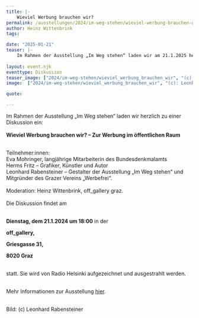```yaml
---
title: |-
    Wieviel Werbung brauchen wir?
permalink: /ausstellungen/2024/im-weg-stehen/wieviel-werbung-brauchen-wir/
author: Heinz Wittenbrink
tags:

date: "2025-01-21"
teaser: |-
    Im Rahmen der Ausstellung „Im Weg stehen“ laden wir am 21.1.2025 herzlich zu einer Diskussion ein: Wieviel Werbung brauchen wir? – Zur Werbung im öffentlichen Raum.
 
layout: event.njk
eventtype: Diskussion
teaser_image: ["2024/im-weg-stehen/wieviel_werbung_brauchen_wir", "(c): Leonhard Rabensteiner"]
image:  ["2024/im-weg-stehen/wieviel_werbung_brauchen_wir", "(c): Leonhard Rabensteiner"]

quote:

---
```

Im Rahmen der Ausstellung „Im Weg stehen“ laden wir herzlich zu einer Diskussion ein:
<br/>
<br/>
**Wieviel Werbung brauchen wir? – Zur Werbung im öffentlichen Raum**

<br/>
Teilnehmer:innen:

<br/>
Eva Mohringer, langjährige Mitarbeiterin des Bundesdenkmalamts

<br/>
Herms Fritz – Grafiker, Künstler und Autor

<br/>
Leonhard Rabensteiner – Gestalter der Ausstellung „Im Weg stehen“ und Mitgründer des Grazer Vereins „Werbefrei“.

<br/>
<br/>
Moderation: Heinz Wittenbrink, off_gallery graz.

<br/>
<br/>
Die Diskussion findet am
<br/>
<br/>

**Dienstag, dem 21.1.2024 um 18:00** in der

**off_gallery,**

**Griesgasse 31,**

**8020 Graz**

<br/>
statt. Sie wird von Radio Helsinki aufgezeichnet und ausgestrahlt werden.
<br/>
<br/>

Mehr Informationen zur Ausstellung [hier](https://offgallery.at/ausstellungen/2024/im-weg-stehen/ "Leonhard Rabensteiner: Im Weg stehen").

<br/>
Bild: (c) Leonhard Rabensteiner
<br/>


